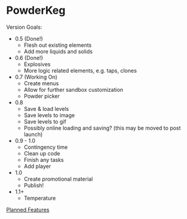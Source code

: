# PowderKeg
 
Version Goals:
* 0.5 (Done!)
    * Flesh out existing elements
    * Add more liquids and solids
* 0.6 (Done!)
    * Explosives
    * More logic related elements, e.g. taps, clones
* 0.7 (Working On)
    * Create menus
    * Allow for further sandbox customization
    * Powder picker
* 0.8
    * Save & load levels
    * Save levels to image
    * Save levels to gif
    * Possibly online loading and saving? (this may be moved to post launch)
* 0.9 - 1.0
    * Contingency time
    * Clean up code
    * Finish any tasks
    * Add player
* 1.0
    * Create promotional material
    * Publish!
* 1.1+
    * Temperature

[Planned Features](PLANS.md)